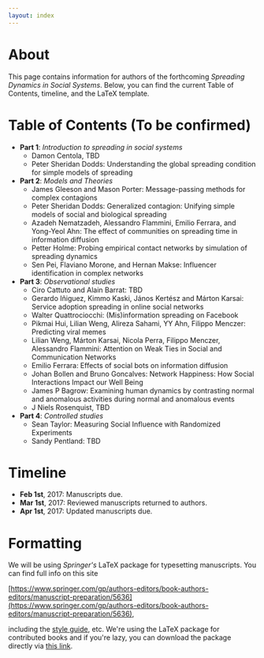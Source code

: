 ```yaml
---
layout: index
---
```


# About

This page contains information for authors of the forthcoming _Spreading Dynamics in Social Systems_. Below, you can find the current Table of Contents, timeline, and the LaTeX template. 

# Table of Contents (To be confirmed)

* **Part 1**: _Introduction to spreading in social systems_
  * Damon Centola, TBD
  * Peter Sheridan Dodds: Understanding the global spreading condition for simple models of spreading
* **Part 2**: _Models and Theories_
  * James Gleeson and Mason Porter: Message-passing methods for complex contagions
  * Peter Sheridan Dodds: Generalized contagion: Unifying simple models of social and biological spreading
  * Azadeh Nematzadeh, Alessandro Flammini, Emilio Ferrara, and Yong-Yeol Ahn: The effect of communities on spreading time in information diffusion
  * Petter Holme: Probing empirical contact networks by simulation of spreading dynamics
  * Sen Pei, Flaviano Morone, and Hernan Makse: Influencer identification in complex networks
* **Part 3**: _Observational studies_
  * Ciro Cattuto and Alain Barrat: TBD
  * Gerardo Iñiguez, Kimmo Kaski, János Kertész and Márton Karsai: Service adoption spreading in online social networks
  * Walter Quattrociocchi: (Mis)information spreading on Facebook
  * Pikmai Hui, Lilian Weng, Alireza Sahami, YY Ahn, Filippo Menczer: Predicting viral memes
  * Lilian Weng, Márton Karsai, Nicola Perra, Filippo Menczer, Alessandro Flammini: Attention on Weak Ties in Social and Communication Networks
  * Emilio Ferrara: Effects of social bots on information diffusion 
  * Johan Bollen and Bruno Goncalves: Network Happiness: How Social Interactions Impact our Well Being
  * James P Bagrow: Examining human dynamics by contrasting normal and anomalous activities during normal and anomalous events
  * J Niels Rosenquist, TBD
* **Part 4**: _Controlled studies_
  * Sean Taylor: Measuring Social Influence with Randomized Experiments
  * Sandy Pentland: TBD

# Timeline

* **Feb 1st**, 2017: Manuscripts due.
* **Mar 1st**, 2017: Reviewed manuscripts returned to authors.
* **Apr 1st**, 2017: Updated manuscripts due. 

# Formatting
We will be using _Springer's_ LaTeX package for typesetting manuscripts. You can find full info on this site

[https://www.springer.com/gp/authors-editors/book-authors-editors/manuscript-preparation/5636](https://www.springer.com/gp/authors-editors/book-authors-editors/manuscript-preparation/5636),

including the [style guide](http://resource-cms.springer.com/springer-cms/rest/v1/content/990/data/v7/Manuscript+guidelines+for+English+books), etc. We're using the LaTeX package for contributed books and if you're lazy, you can download the package directly via [this link](http://resource-cms.springer.com/springer-cms/rest/v1/content/20568/data/v1/contributed+books).

